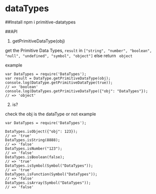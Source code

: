 # dataTypes

##Install
npm i primitive-datatypes 

##API 
1. getPrimitiveDataType(obj)

get the Primitive Data Types, `result` in `["string", "number", "boolean", "null", "undefined", "symbol", "object"]`
else return ` object`

example

``` 
var DataTypes = require('DataTypes');
var result = DataType.getPrimitiveDataType(obj);
console.log(DataType.getPrimitiveDataType(true));
// => 'boolean'
console.log(DataTypes.getPrimitiveDataType({"obj": "DataTypes"});
// => 'object'
```


2. is?

check the obj is the dataType or not
example
```
var DataTypes = require('DataTypes');

DataTypes.isObject({"obj": 123});
// => 'true'
DataTypes.isString(8888);
// => 'false'
DataTypes.isNumber("123");
// => 'false'
DataTypes.isBoolean(false);
// => 'true'
DataTypes.isSymbol(Symbol("DataTypes"));
// => 'true'
DataTypes.isFunction(Symbol("DataTypes"));
// => 'false'
DataTypes.isArray(Symbol("DataTypes"));
// => 'false'

```
